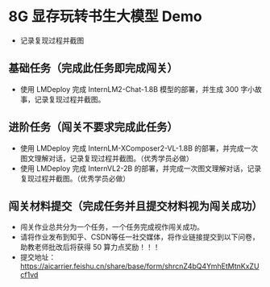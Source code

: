 # 8G 显存玩转书生大模型 Demo

- 记录复现过程并截图

## 基础任务（完成此任务即完成闯关）

- 使用 LMDeploy 完成 InternLM2-Chat-1.8B 模型的部署，并生成 300 字小故事，记录复现过程并截图。

## 进阶任务（闯关不要求完成此任务）

- 使用 LMDeploy 完成 InternLM-XComposer2-VL-1.8B 的部署，并完成一次图文理解对话，记录复现过程并截图。（优秀学员必做）
- 使用 LMDeploy 完成 InternVL2-2B 的部署，并完成一次图文理解对话，记录复现过程并截图。（优秀学员必做）

## 闯关材料提交（完成任务并且提交材料视为闯关成功）
- 闯关作业总共分为一个任务，一个任务完成视作闯关成功。
- 请将作业发布到知乎、CSDN等任一社交媒体，将作业链接提交到以下问卷，助教老师批改后将获得 50 算力点奖励！！！ 
- 提交地址：https://aicarrier.feishu.cn/share/base/form/shrcnZ4bQ4YmhEtMtnKxZUcf1vd
